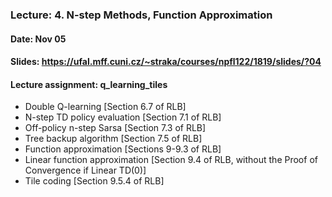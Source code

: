 ### Lecture: 4. N-step Methods, Function Approximation
#### Date: Nov 05
#### Slides: https://ufal.mff.cuni.cz/~straka/courses/npfl122/1819/slides/?04
#### Lecture assignment: q_learning_tiles

- Double Q-learning [Section 6.7 of RLB]
- N-step TD policy evaluation [Section 7.1 of RLB]
- Off-policy n-step Sarsa [Section 7.3 of RLB]
- Tree backup algorithm [Section 7.5 of RLB]
- Function approximation [Sections 9-9.3 of RLB]
- Linear function approximation [Section 9.4 of RLB, without the Proof of
  Convergence if Linear TD(0)]
- Tile coding [Section 9.5.4 of RLB]
